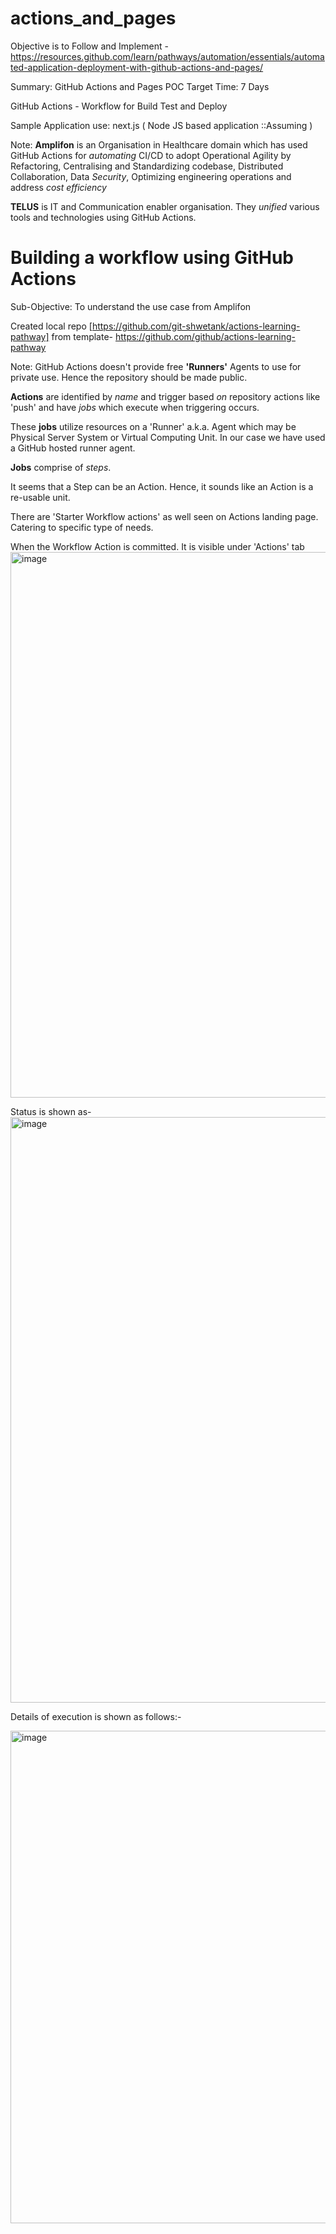 # actions_and_pages
Objective is to Follow and Implement - https://resources.github.com/learn/pathways/automation/essentials/automated-application-deployment-with-github-actions-and-pages/

Summary: GitHub Actions and Pages POC
Target Time: 7 Days

GitHub Actions - Workflow for Build Test and Deploy

Sample Application use: next.js ( Node JS based application ::Assuming )

Note: 
__Amplifon__ is an Organisation in Healthcare domain which has used GitHub Actions for _automating_ CI/CD to adopt Operational Agility by Refactoring, Centralising and Standardizing codebase, Distributed Collaboration, Data _Security_, Optimizing engineering operations and address _cost efficiency_

__TELUS__ is IT and Communication enabler organisation. They _unified_ various tools and technologies using GitHub Actions. 

# Building a workflow using GitHub Actions

Sub-Objective: To understand the use case from Amplifon

Created local repo [https://github.com/git-shwetank/actions-learning-pathway] from template- https://github.com/github/actions-learning-pathway

Note: GitHub Actions doesn't provide free __'Runners'__ Agents to use for private use. Hence the repository should be made public.

__Actions__ are identified by _name_ and trigger based _on_ repository actions like 'push' and have _jobs_ which execute when triggering occurs.

These __jobs__ utilize resources on a 'Runner' a.k.a. Agent which may be Physical Server System or Virtual Computing Unit. In our case we have used a GitHub hosted runner agent.

__Jobs__ comprise of _steps_. 

It seems that a Step can be an Action. Hence, it sounds like an Action is a re-usable unit.

There are 'Starter Workflow actions' as well seen on Actions landing page. Catering to specific type of needs.

When the Workflow Action is committed. It is visible under 'Actions' tab
<img width="1918" height="873" alt="image" src="https://github.com/user-attachments/assets/848aaca9-0f7d-4876-8b6a-38421b990ae6" />

Status is shown as-
<img width="1919" height="937" alt="image" src="https://github.com/user-attachments/assets/b6b06d52-698c-4753-ad5e-9e80018335f9" />

Details of execution is shown as follows:-

<img width="1914" height="788" alt="image" src="https://github.com/user-attachments/assets/08d9924a-a770-4743-aab4-13c6dcfbc0b2" />





